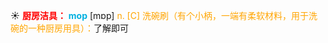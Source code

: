 ☀ <font color="red">**厨房洁具：**</font>
<font color="sky blue">**mop**</font> [mɒp] 
<font color="orange">n. [C] 洗碗刷（有个小柄，一端有柔软材料，用于洗碗的一种厨房用具）：</font>了解即可
